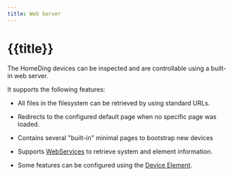 ```yaml
---
title: Web Server
---
```


# {{title}}

The HomeDing devices can be inspected and are controllable using a built-in web server.

It supports the following features:

* All files in the filesystem can be retrieved by using standard URLs.
* Redirects to the configured default page when no specific page was loaded.
* Contains several "built-in" minimal pages to bootstrap new devices
* Supports [WebServices](/webservices.md) to retrieve system and element information.  

* Some features can be configured using the [Device Element](/elements/device.md).

